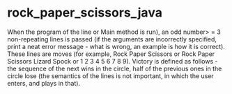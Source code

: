 # rock_paper_scissors_java

When the program of the line or Main method is run), an odd number> = 3 non-repeating lines is passed (if the arguments are incorrectly specified, print a neat error message - what is wrong, an example is how it is correct). These lines are moves (for example, Rock Paper Scissors or Rock Paper Scissors Lizard Spock or 1 2 3 4 5 6 7 8 9).
Victory is defined as follows - the sequence of the next wins in the circle, half of the previous ones in the circle lose (the semantics of the lines is not important, in which the user enters, and plays in that).
